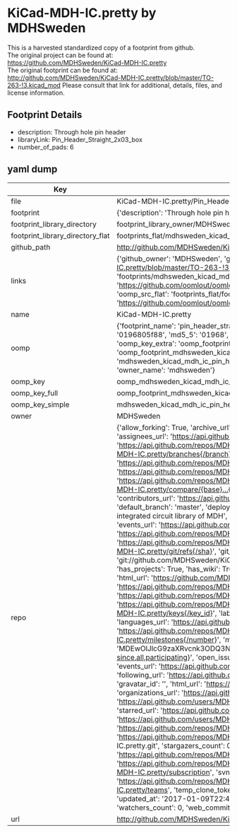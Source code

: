 # KiCad-MDH-IC.pretty by MDHSweden  
This is a harvested standardized copy of a footprint from github.  
The original project can be found at:  
https://github.com/MDHSweden/KiCad-MDH-IC.pretty  
The original footprint can be found at:
http://github.com/MDHSweden/KiCad-MDH-IC.pretty/blob/master/TO-263-!3.kicad_mod
Please consult that link for additional, details, files, and license information.  
## Footprint Details
* description: Through hole pin header  
* libraryLink: Pin_Header_Straight_2x03_box  
* number_of_pads: 6  
## yaml dump  
| Key | Value |  
| --- | --- |  
| file | KiCad-MDH-IC.pretty/Pin_Header_Straight_2x03_box.kicad_mod |  
| footprint | {'description': 'Through hole pin header', 'libraryLink': 'Pin_Header_Straight_2x03_box', 'number_of_pads': 6} |  
| footprint_library_directory | footprint_library_owner/MDHSweden_KiCad-MDH-IC.pretty |  
| footprint_library_directory_flat | footprints_flat/mdhsweden_kicad_mdh_ic_pin_header_straight_2x03_box/working |  
| github_path | http://github.com/MDHSweden/KiCad-MDH-IC.pretty/blob/master/Pin_Header_Straight_2x03_box.kicad_mod |  
| links | {'github_owner': 'MDHSweden', 'github_repo_name': 'KiCad-MDH-IC.pretty', 'github_src': 'http://github.com/MDHSweden/KiCad-MDH-IC.pretty/blob/master/TO-263-!3.kicad_mod', 'github_src_repo': 'https://github.com/MDHSweden/KiCad-MDH-IC.pretty', 'oomp_bot': 'footprints/mdhsweden_kicad_mdh_ic_pin_header_straight_2x03_box/working', 'oomp_bot_github': 'https://github.com/oomlout/oomlout_oomp_footprint_bot/tree/main/footprints/mdhsweden_kicad_mdh_ic_pin_header_straight_2x03_box/working', 'oomp_src_flat': 'footprints_flat/footprints_flat/mdhsweden_kicad_mdh_ic_pin_header_straight_2x03_box/working', 'oomp_src_flat_github': 'https://github.com/oomlout/oomlout_oomp_footprint_src/tree/main/footprints_flat/mdhsweden_kicad_mdh_ic_pin_header_straight_2x03_box/working'} |  
| name | KiCad-MDH-IC.pretty |  
| oomp | {'footprint_name': 'pin_header_straight_2x03_box', 'library_name': 'kicad_mdh_ic', 'md5': '0196805f888d078557db6695b651bc21', 'md5_10': '0196805f88', 'md5_5': '01968', 'md5_6': '019680', 'oomp_key': 'oomp_mdhsweden_kicad_mdh_ic_pin_header_straight_2x03_box', 'oomp_key_extra': 'oomp_footprint_mdhsweden_kicad_mdh_ic_pin_header_straight_2x03_box', 'oomp_key_full': 'oomp_footprint_mdhsweden_kicad_mdh_ic_pin_header_straight_2x03_box_019680', 'oomp_key_simple': 'mdhsweden_kicad_mdh_ic_pin_header_straight_2x03_box', 'original_filename': 'KiCad-MDH-IC.pretty/Pin_Header_Straight_2x03_box.kicad_mod', 'owner_name': 'mdhsweden'} |  
| oomp_key | oomp_mdhsweden_kicad_mdh_ic_pin_header_straight_2x03_box |  
| oomp_key_full | oomp_footprint_mdhsweden_kicad_mdh_ic_pin_header_straight_2x03_box |  
| oomp_key_simple | mdhsweden_kicad_mdh_ic_pin_header_straight_2x03_box |  
| owner | MDHSweden |  
| repo | {'allow_forking': True, 'archive_url': 'https://api.github.com/repos/MDHSweden/KiCad-MDH-IC.pretty/{archive_format}{/ref}', 'archived': False, 'assignees_url': 'https://api.github.com/repos/MDHSweden/KiCad-MDH-IC.pretty/assignees{/user}', 'blobs_url': 'https://api.github.com/repos/MDHSweden/KiCad-MDH-IC.pretty/git/blobs{/sha}', 'branches_url': 'https://api.github.com/repos/MDHSweden/KiCad-MDH-IC.pretty/branches{/branch}', 'clone_url': 'https://github.com/MDHSweden/KiCad-MDH-IC.pretty.git', 'collaborators_url': 'https://api.github.com/repos/MDHSweden/KiCad-MDH-IC.pretty/collaborators{/collaborator}', 'comments_url': 'https://api.github.com/repos/MDHSweden/KiCad-MDH-IC.pretty/comments{/number}', 'commits_url': 'https://api.github.com/repos/MDHSweden/KiCad-MDH-IC.pretty/commits{/sha}', 'compare_url': 'https://api.github.com/repos/MDHSweden/KiCad-MDH-IC.pretty/compare/{base}...{head}', 'contents_url': 'https://api.github.com/repos/MDHSweden/KiCad-MDH-IC.pretty/contents/{+path}', 'contributors_url': 'https://api.github.com/repos/MDHSweden/KiCad-MDH-IC.pretty/contributors', 'created_at': '2017-01-09T22:46:30Z', 'default_branch': 'master', 'deployments_url': 'https://api.github.com/repos/MDHSweden/KiCad-MDH-IC.pretty/deployments', 'description': 'Official integrated circuit library of MDH', 'disabled': False, 'downloads_url': 'https://api.github.com/repos/MDHSweden/KiCad-MDH-IC.pretty/downloads', 'events_url': 'https://api.github.com/repos/MDHSweden/KiCad-MDH-IC.pretty/events', 'fork': False, 'forks': 0, 'forks_count': 0, 'forks_url': 'https://api.github.com/repos/MDHSweden/KiCad-MDH-IC.pretty/forks', 'full_name': 'MDHSweden/KiCad-MDH-IC.pretty', 'git_commits_url': 'https://api.github.com/repos/MDHSweden/KiCad-MDH-IC.pretty/git/commits{/sha}', 'git_refs_url': 'https://api.github.com/repos/MDHSweden/KiCad-MDH-IC.pretty/git/refs{/sha}', 'git_tags_url': 'https://api.github.com/repos/MDHSweden/KiCad-MDH-IC.pretty/git/tags{/sha}', 'git_url': 'git://github.com/MDHSweden/KiCad-MDH-IC.pretty.git', 'has_discussions': False, 'has_downloads': True, 'has_issues': True, 'has_pages': False, 'has_projects': True, 'has_wiki': True, 'homepage': None, 'hooks_url': 'https://api.github.com/repos/MDHSweden/KiCad-MDH-IC.pretty/hooks', 'html_url': 'https://github.com/MDHSweden/KiCad-MDH-IC.pretty', 'id': 78476259, 'is_template': False, 'issue_comment_url': 'https://api.github.com/repos/MDHSweden/KiCad-MDH-IC.pretty/issues/comments{/number}', 'issue_events_url': 'https://api.github.com/repos/MDHSweden/KiCad-MDH-IC.pretty/issues/events{/number}', 'issues_url': 'https://api.github.com/repos/MDHSweden/KiCad-MDH-IC.pretty/issues{/number}', 'keys_url': 'https://api.github.com/repos/MDHSweden/KiCad-MDH-IC.pretty/keys{/key_id}', 'labels_url': 'https://api.github.com/repos/MDHSweden/KiCad-MDH-IC.pretty/labels{/name}', 'language': None, 'languages_url': 'https://api.github.com/repos/MDHSweden/KiCad-MDH-IC.pretty/languages', 'license': None, 'merges_url': 'https://api.github.com/repos/MDHSweden/KiCad-MDH-IC.pretty/merges', 'milestones_url': 'https://api.github.com/repos/MDHSweden/KiCad-MDH-IC.pretty/milestones{/number}', 'mirror_url': None, 'name': 'KiCad-MDH-IC.pretty', 'network_count': 0, 'node_id': 'MDEwOlJlcG9zaXRvcnk3ODQ3NjI1OQ==', 'notifications_url': 'https://api.github.com/repos/MDHSweden/KiCad-MDH-IC.pretty/notifications{?since,all,participating}', 'open_issues': 0, 'open_issues_count': 0, 'owner': {'avatar_url': 'https://avatars.githubusercontent.com/u/21316612?v=4', 'events_url': 'https://api.github.com/users/MDHSweden/events{/privacy}', 'followers_url': 'https://api.github.com/users/MDHSweden/followers', 'following_url': 'https://api.github.com/users/MDHSweden/following{/other_user}', 'gists_url': 'https://api.github.com/users/MDHSweden/gists{/gist_id}', 'gravatar_id': '', 'html_url': 'https://github.com/MDHSweden', 'id': 21316612, 'login': 'MDHSweden', 'node_id': 'MDQ6VXNlcjIxMzE2NjEy', 'organizations_url': 'https://api.github.com/users/MDHSweden/orgs', 'received_events_url': 'https://api.github.com/users/MDHSweden/received_events', 'repos_url': 'https://api.github.com/users/MDHSweden/repos', 'site_admin': False, 'starred_url': 'https://api.github.com/users/MDHSweden/starred{/owner}{/repo}', 'subscriptions_url': 'https://api.github.com/users/MDHSweden/subscriptions', 'type': 'User', 'url': 'https://api.github.com/users/MDHSweden'}, 'private': False, 'pulls_url': 'https://api.github.com/repos/MDHSweden/KiCad-MDH-IC.pretty/pulls{/number}', 'pushed_at': '2017-01-09T22:48:31Z', 'releases_url': 'https://api.github.com/repos/MDHSweden/KiCad-MDH-IC.pretty/releases{/id}', 'size': 5, 'ssh_url': 'git@github.com:MDHSweden/KiCad-MDH-IC.pretty.git', 'stargazers_count': 0, 'stargazers_url': 'https://api.github.com/repos/MDHSweden/KiCad-MDH-IC.pretty/stargazers', 'statuses_url': 'https://api.github.com/repos/MDHSweden/KiCad-MDH-IC.pretty/statuses/{sha}', 'subscribers_count': 1, 'subscribers_url': 'https://api.github.com/repos/MDHSweden/KiCad-MDH-IC.pretty/subscribers', 'subscription_url': 'https://api.github.com/repos/MDHSweden/KiCad-MDH-IC.pretty/subscription', 'svn_url': 'https://github.com/MDHSweden/KiCad-MDH-IC.pretty', 'tags_url': 'https://api.github.com/repos/MDHSweden/KiCad-MDH-IC.pretty/tags', 'teams_url': 'https://api.github.com/repos/MDHSweden/KiCad-MDH-IC.pretty/teams', 'temp_clone_token': None, 'topics': [], 'trees_url': 'https://api.github.com/repos/MDHSweden/KiCad-MDH-IC.pretty/git/trees{/sha}', 'updated_at': '2017-01-09T22:46:30Z', 'url': 'https://api.github.com/repos/MDHSweden/KiCad-MDH-IC.pretty', 'visibility': 'public', 'watchers': 0, 'watchers_count': 0, 'web_commit_signoff_required': False} |  
| url | http://github.com/MDHSweden/KiCad-MDH-IC.pretty |  

